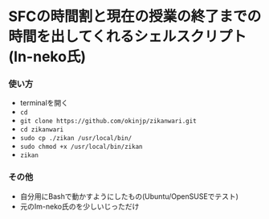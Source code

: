 # SFCの時間割と現在の授業の終了までの時間を出してくれるシェルスクリプト (In-neko氏)

### 使い方
- terminalを開く
- `cd`
- `git clone https://github.com/okinjp/zikanwari.git`
- `cd zikanwari`
- `sudo cp ./zikan /usr/local/bin/`
- `sudo chmod +x /usr/local/bin/zikan`
- `zikan`

### その他
- 自分用にBashで動かすようにしたもの(Ubuntu/OpenSUSEでテスト)
- 元のIm-neko氏のを少しいじっただけ
